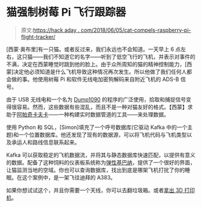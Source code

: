 # 猫强制树莓 Pi 飞行跟踪器

> 原文:[https://hack aday . com/2018/06/05/cat-compels-raspberry-pi-flight-tracker/](https://hackaday.com/2018/06/05/cat-compels-raspberry-pi-flight-tracker/)

[西蒙·奥布里]有一只猫。或者反过来，我们永远也不会知道。一天早上 6 点左右，这只猫——我们不知道它的名字——听到了低空飞行的飞机，并表示对事件的不满，决定在西蒙睡觉时跳到他的脸上。由于众所周知的猫的精神控制能力，[西蒙]决定他必须知道是什么飞机导致这种情况再次发生。所以他做了我们任何人都会做的事。他使用树莓 Pi 和软件无线电加密狗解码来自附近飞机的 ADS-B 信号。

由于 USB 无线电和一个名为 [Dump1090](https://github.com/antirez/dump1090) 的程序的广泛使用，拾取和捕捉信号变得很容易。然而，这些数据有些混乱，而且不是一种对猫友好的格式。【西蒙】求助于[阿帕奇卡夫卡](https://kafka.apache.org/)——一种构建实时数据管道的工具——来处理数据。

使用 Python 和 SQL，[Simon]填充了一个呼号数据库(它驱动 Kafka 中的一个主题)和一个位置数据库。他还发现了现有的数据源，可以将飞机代码与飞机类型以及承运人和路线信息联系起来。

Kafka 可以获取稳定的飞机数据流，并将其与静态数据库快速匹配，以提供有意义的数据。配备了这种饲料的仪表板系统称为[弹性基巴纳](https://www.elastic.co/products/kibana)，提供了一个很好的界面，让猫监测当地的空域。你也可以查询数据库，找出到底是哪架飞机打扰了你的睡眠。在这个案例中，是一架飞往迪拜的 A383。

如果你想试试这个，并且你需要一个天线，你可以去翻垃圾箱。或者[拿出 3D 打印机](https://hackaday.com/2018/03/16/3d-printed-antenna-is-broadband/)。